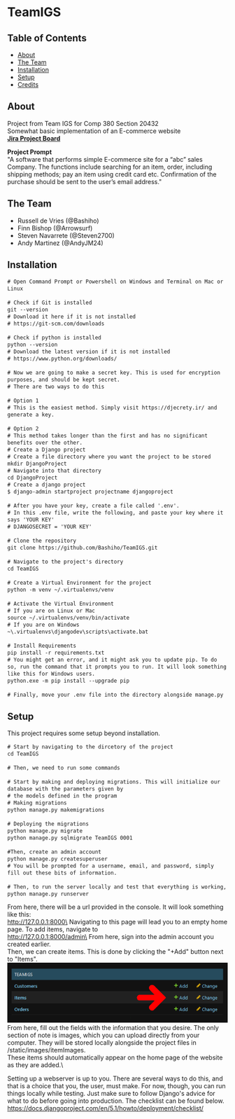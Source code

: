 # TeamIGS

## Table of Contents
- [About](#-about)
- [The Team](#-the-team)
- [Installation](#-installation)
- [Setup](#-setup)
- [Credits](#-credits)

## About
Project from Team IGS for Comp 380 Section 20432\
Somewhat basic implementation of an E-commerce website\
**[Jira Project Board](https://teamigs.atlassian.net/jira/software/projects/SCRUM/boards/1/backlog)**

**Project Prompt**\
"A software that performs simple E-commerce site for a “abc” sales Company. The functions include searching for
an item, order, including shipping methods; pay an item using credit card etc. Confirmation of the purchase
should be sent to the user’s email address."

## The Team
- Russell de Vries (@Bashiho)
- Finn Bishop (@Arrowsurf)
- Steven Navarrete (@Steven2700)
- Andy Martinez (@AndyJM24)

## Installation
```shell
# Open Command Prompt or Powershell on Windows and Terminal on Mac or Linux

# Check if Git is installed
git --version
# Download it here if it is not installed 
# https://git-scm.com/downloads

# Check if python is installed 
python --version
# Download the latest version if it is not installed
# https://www.python.org/downloads/

# Now we are going to make a secret key. This is used for encryption purposes, and should be kept secret.
# There are two ways to do this

# Option 1
# This is the easiest method. Simply visit https://djecrety.ir/ and generate a key.

# Option 2
# This method takes longer than the first and has no significant benefits over the other.
# Create a Django project
# Create a file directory where you want the project to be stored
mkdir DjangoProject
# Navigate into that directory
cd DjangoProject
# Create a django project
$ django-admin startproject projectname djangoproject

# After you have your key, create a file called '.env'. 
# In this .env file, write the following, and paste your key where it says 'YOUR KEY' 
# DJANGOSECRET = 'YOUR KEY'

# Clone the repository
git clone https://github.com/Bashiho/TeamIGS.git

# Navigate to the project's directory
cd TeamIGS

# Create a Virtual Environment for the project
python -m venv ~/.virtualenvs/venv

# Activate the Virtual Environment
# If you are on Linux or Mac
source ~/.virtualenvs/venv/bin/activate
# If you are on Windows
~\.virtualenvs\djangodev\scripts\activate.bat

# Install Requirements
pip install -r requirements.txt
# You might get an error, and it might ask you to update pip. To do so, run the command that it prompts you to run. It will look something like this for Windows users.
python.exe -m pip install --upgrade pip

# Finally, move your .env file into the directory alongside manage.py
```

## Setup
This project requires some setup beyond installation.
```shell
# Start by navigating to the dircetory of the project
cd TeamIGS

# Then, we need to run some commands

# Start by making and deploying migrations. This will initialize our database with the parameters given by
# the models defined in the program
# Making migrations
python manage.py makemigrations

# Deploying the migrations
python manage.py migrate
python manage.py sqlmigrate TeamIGS 0001

#Then, create an admin account
python manage.py createsuperuser
# You will be prompted for a username, email, and password, simply fill out these bits of information.

# Then, to run the server locally and test that everything is working,
python manage.py runserver

```

From here, there will be a url provided in the console. It will look something like this:\
http://127.0.0.1:8000\
Navigating to this page will lead you to an empty home page. To add items, navigate to\
http://127.0.0.1:8000/admin\
From here, sign into the admin account you created earlier.\
Then, we can create items. This is done by clicking the "+Add" button next to "Items".\
![Add Items](https://github.com/Bashiho/TeamIGS/blob/Updated-ReadMe/Resources/readme-arrow-items.png)\
From here, fill out the fields with the information that you desire. The only section of note is images, which you can upload directly from your computer. They will be stored locally alongside the project files in /static/images/itemImages.\
These items should automatically appear on the home page of the website as they are added.\

Setting up a webserver is up to you. There are several ways to do this, and that is a choice that you, the user, must make. For now, though, you can run things locally while testing. Just make sure to follow Django's advice for what to do before going into production. The checklist can be found below.
https://docs.djangoproject.com/en/5.1/howto/deployment/checklist/
